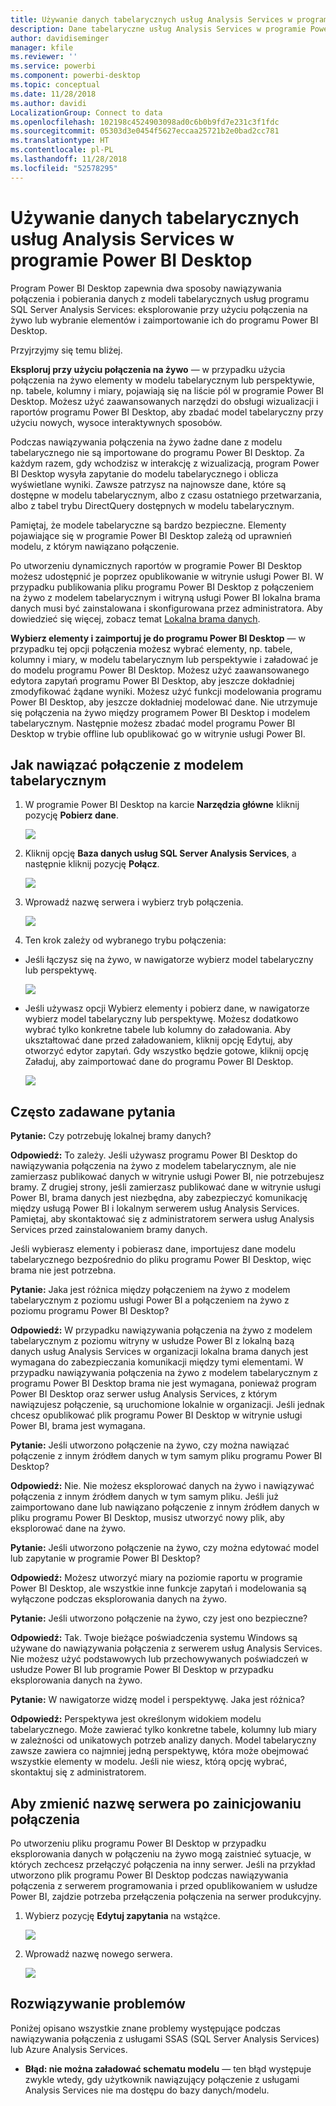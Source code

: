 ```yaml
---
title: Używanie danych tabelarycznych usług Analysis Services w programie Power BI Desktop
description: Dane tabelaryczne usług Analysis Services w programie Power BI Desktop
author: davidiseminger
manager: kfile
ms.reviewer: ''
ms.service: powerbi
ms.component: powerbi-desktop
ms.topic: conceptual
ms.date: 11/28/2018
ms.author: davidi
LocalizationGroup: Connect to data
ms.openlocfilehash: 102198c4524903098ad0c6b0b9fd7e231c3f1fdc
ms.sourcegitcommit: 05303d3e0454f5627eccaa25721b2e0bad2cc781
ms.translationtype: HT
ms.contentlocale: pl-PL
ms.lasthandoff: 11/28/2018
ms.locfileid: "52578295"
---
```

# <a name="using-analysis-services-tabular-data-in-power-bi-desktop"></a>Używanie danych tabelarycznych usług Analysis Services w programie Power BI Desktop
Program Power BI Desktop zapewnia dwa sposoby nawiązywania połączenia i pobierania danych z modeli tabelarycznych usług programu SQL Server Analysis Services: eksplorowanie przy użyciu połączenia na żywo lub wybranie elementów i zaimportowanie ich do programu Power BI Desktop.

Przyjrzyjmy się temu bliżej.

**Eksploruj przy użyciu połączenia na żywo** — w przypadku użycia połączenia na żywo elementy w modelu tabelarycznym lub perspektywie, np. tabele, kolumny i miary, pojawiają się na liście pól w programie Power BI Desktop. Możesz użyć zaawansowanych narzędzi do obsługi wizualizacji i raportów programu Power BI Desktop, aby zbadać model tabelaryczny przy użyciu nowych, wysoce interaktywnych sposobów.

Podczas nawiązywania połączenia na żywo żadne dane z modelu tabelarycznego nie są importowane do programu Power BI Desktop. Za każdym razem, gdy wchodzisz w interakcję z wizualizacją, program Power BI Desktop wysyła zapytanie do modelu tabelarycznego i oblicza wyświetlane wyniki. Zawsze patrzysz na najnowsze dane, które są dostępne w modelu tabelarycznym, albo z czasu ostatniego przetwarzania, albo z tabel trybu DirectQuery dostępnych w modelu tabelarycznym. 

Pamiętaj, że modele tabelaryczne są bardzo bezpieczne. Elementy pojawiające się w programie Power BI Desktop zależą od uprawnień modelu, z którym nawiązano połączenie.

Po utworzeniu dynamicznych raportów w programie Power BI Desktop możesz udostępnić je poprzez opublikowanie w witrynie usługi Power BI. W przypadku publikowania pliku programu Power BI Desktop z połączeniem na żywo z modelem tabelarycznym i witryną usługi Power BI lokalna brama danych musi być zainstalowana i skonfigurowana przez administratora. Aby dowiedzieć się więcej, zobacz temat [Lokalna brama danych](service-gateway-onprem.md).

**Wybierz elementy i zaimportuj je do programu Power BI Desktop** — w przypadku tej opcji połączenia możesz wybrać elementy, np. tabele, kolumny i miary, w modelu tabelarycznym lub perspektywie i załadować je do modelu programu Power BI Desktop. Możesz użyć zaawansowanego edytora zapytań programu Power BI Desktop, aby jeszcze dokładniej zmodyfikować żądane wyniki. Możesz użyć funkcji modelowania programu Power BI Desktop, aby jeszcze dokładniej modelować dane. Nie utrzymuje się połączenia na żywo między programem Power BI Desktop i modelem tabelarycznym. Następnie możesz zbadać model programu Power BI Desktop w trybie offline lub opublikować go w witrynie usługi Power BI.

## <a name="to-connect-to-a-tabular-model"></a>Jak nawiązać połączenie z modelem tabelarycznym
1. W programie Power BI Desktop na karcie **Narzędzia główne** kliknij pozycję **Pobierz dane**.
   
   ![](media/desktop-analysis-services-tabular-data/pbid_sqlas_getdata.png)
2. Kliknij opcję **Baza danych usług SQL Server Analysis Services**, a następnie kliknij pozycję **Połącz**.
   
   ![](media/desktop-analysis-services-tabular-data/pbid_sqlas_getdata_as.png)
3. Wprowadź nazwę serwera i wybierz tryb połączenia. 
   
   ![](media/desktop-analysis-services-tabular-data/pbid_sqlas_getdata_as_server.png)
4. Ten krok zależy od wybranego trybu połączenia:

* Jeśli łączysz się na żywo, w nawigatorze wybierz model tabelaryczny lub perspektywę.
  
  ![](media/desktop-analysis-services-tabular-data/pbid_sqlas_getdata_as_live.png)
* Jeśli używasz opcji Wybierz elementy i pobierz dane, w nawigatorze wybierz model tabelaryczny lub perspektywę. Możesz dodatkowo wybrać tylko konkretne tabele lub kolumny do załadowania. Aby ukształtować dane przed załadowaniem, kliknij opcję Edytuj, aby otworzyć edytor zapytań. Gdy wszystko będzie gotowe, kliknij opcję Załaduj, aby zaimportować dane do programu Power BI Desktop.

  ![](media/desktop-analysis-services-tabular-data/pbid_sqlas_getdata_as_select.png)

## <a name="frequently-asked-questions"></a>Często zadawane pytania
**Pytanie:** Czy potrzebuję lokalnej bramy danych?

**Odpowiedź:** To zależy. Jeśli używasz programu Power BI Desktop do nawiązywania połączenia na żywo z modelem tabelarycznym, ale nie zamierzasz publikować danych w witrynie usługi Power BI, nie potrzebujesz bramy. Z drugiej strony, jeśli zamierzasz publikować dane w witrynie usługi Power BI, brama danych jest niezbędna, aby zabezpieczyć komunikację między usługą Power BI i lokalnym serwerem usług Analysis Services. Pamiętaj, aby skontaktować się z administratorem serwera usług Analysis Services przed zainstalowaniem bramy danych.

Jeśli wybierasz elementy i pobierasz dane, importujesz dane modelu tabelarycznego bezpośrednio do pliku programu Power BI Desktop, więc brama nie jest potrzebna.

**Pytanie:** Jaka jest różnica między połączeniem na żywo z modelem tabelarycznym z poziomu usługi Power BI a połączeniem na żywo z poziomu programu Power BI Desktop?

**Odpowiedź:** W przypadku nawiązywania połączenia na żywo z modelem tabelarycznym z poziomu witryny w usłudze Power BI z lokalną bazą danych usług Analysis Services w organizacji lokalna brama danych jest wymagana do zabezpieczania komunikacji między tymi elementami. W przypadku nawiązywania połączenia na żywo z modelem tabelarycznym z programu Power BI Desktop brama nie jest wymagana, ponieważ program Power BI Desktop oraz serwer usług Analysis Services, z którym nawiązujesz połączenie, są uruchomione lokalnie w organizacji. Jeśli jednak chcesz opublikować plik programu Power BI Desktop w witrynie usługi Power BI, brama jest wymagana.

**Pytanie:** Jeśli utworzono połączenie na żywo, czy można nawiązać połączenie z innym źródłem danych w tym samym pliku programu Power BI Desktop?

**Odpowiedź:** Nie. Nie możesz eksplorować danych na żywo i nawiązywać połączenia z innym źródłem danych w tym samym pliku. Jeśli już zaimportowano dane lub nawiązano połączenie z innym źródłem danych w pliku programu Power BI Desktop, musisz utworzyć nowy plik, aby eksplorować dane na żywo.

**Pytanie:** Jeśli utworzono połączenie na żywo, czy można edytować model lub zapytanie w programie Power BI Desktop?

**Odpowiedź:** Możesz utworzyć miary na poziomie raportu w programie Power BI Desktop, ale wszystkie inne funkcje zapytań i modelowania są wyłączone podczas eksplorowania danych na żywo.

**Pytanie:** Jeśli utworzono połączenie na żywo, czy jest ono bezpieczne?

**Odpowiedź:** Tak. Twoje bieżące poświadczenia systemu Windows są używane do nawiązywania połączenia z serwerem usług Analysis Services. Nie możesz użyć podstawowych lub przechowywanych poświadczeń w usłudze Power BI lub programie Power BI Desktop w przypadku eksplorowania danych na żywo.

**Pytanie:** W nawigatorze widzę model i perspektywę. Jaka jest różnica?

**Odpowiedź:** Perspektywa jest określonym widokiem modelu tabelarycznego. Może zawierać tylko konkretne tabele, kolumny lub miary w zależności od unikatowych potrzeb analizy danych. Model tabelaryczny zawsze zawiera co najmniej jedną perspektywę, która może obejmować wszystkie elementy w modelu. Jeśli nie wiesz, którą opcję wybrać, skontaktuj się z administratorem.

## <a name="to-change-the-server-name-after-initial-connection"></a>Aby zmienić nazwę serwera po zainicjowaniu połączenia
Po utworzeniu pliku programu Power BI Desktop w przypadku eksplorowania danych w połączeniu na żywo mogą zaistnieć sytuacje, w których zechcesz przełączyć połączenia na inny serwer. Jeśli na przykład utworzono plik programu Power BI Desktop podczas nawiązywania połączenia z serwerem programowania i przed opublikowaniem w usłudze Power BI, zajdzie potrzeba przełączenia połączenia na serwer produkcyjny.

1. Wybierz pozycję **Edytuj zapytania** na wstążce.
   
   ![](media/desktop-analysis-services-tabular-data/pbid_sqlas_chname_editquery.png)
2. Wprowadź nazwę nowego serwera.
   
   ![](media/desktop-analysis-services-tabular-data/pbid_sqlas_chname_dialog.png)
   
   
## <a name="troubleshooting"></a>Rozwiązywanie problemów 
Poniżej opisano wszystkie znane problemy występujące podczas nawiązywania połączenia z usługami SSAS (SQL Server Analysis Services) lub Azure Analysis Services. 

* **Błąd: nie można załadować schematu modelu** — ten błąd występuje zwykle wtedy, gdy użytkownik nawiązujący połączenie z usługami Analysis Services nie ma dostępu do bazy danych/modelu.

